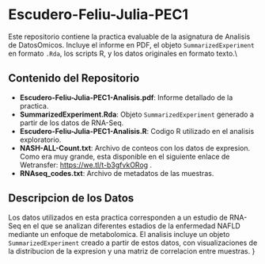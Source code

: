 # Escudero-Feliu-Julia-PEC1

Este repositorio contiene la practica evaluable de la asignatura de Analisis de DatosOmicos. Incluye el informe en PDF, el objeto `SummarizedExperiment` en formato `.Rda`, los scripts R, y los datos originales en formato texto.\

## Contenido del Repositorio

- **Escudero-Feliu-Julia-PEC1-Analisis.pdf**: Informe detallado de la practica.
- **SummarizedExperiment.Rda**: Objeto `SummarizedExperiment` generado a partir de los datos de RNA-Seq.
- **Escudero-Feliu-Julia-PEC1-Analisis.R**: Codigo R utilizado en el analisis exploratorio.
- **NASH-ALL-Count.txt**: Archivo de conteos con los datos de expresion. Como era muy grande, esta disponible en el siguiente enlace de Wetransfer: https://we.tl/t-b3gfvkORog .
- **RNAseq_codes.txt**: Archivo de metadatos de las muestras.

## Descripcion de los Datos

Los datos utilizados en esta practica corresponden a un estudio de RNA-Seq en el que se analizan diferentes estadios de la enfermedad NAFLD mediante un enfoque de metabolomica. El analisis incluye un objeto `SummarizedExperiment` creado a partir de estos datos, con visualizaciones de la distribucion de la expresion y una matriz de correlacion entre muestras.
}
